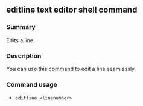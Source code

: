 ## editline text editor shell command

### Summary

Edits a line.

### Description

You can use this command to edit a line seamlessly.

### Command usage

* `editline <linenumber>`